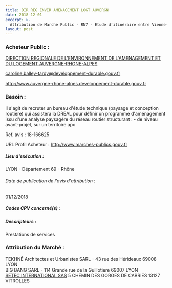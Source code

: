 ```yaml
---
title: DIR REG ENVIR AMENAGEMENT LOGT AUVERGN
date: 2018-12-01
excerpt: >-
  Attribution de Marché Public - RN7 - Étude d'itinéraire entre Vienne-Sud et Saint-Vallier Étude d'itinéraire et assistance à maîtrise d'ouvrage
layout: post
---
```


### Acheteur Public : 
<a href="/acheteur-32/siren-130006729"> DIRECTION REGIONALE DE L'ENVIRONNEMENT DE L'AMENAGEMENT ET DU LOGEMENT AUVERGNE-RHONE-ALPES</a><br/>



caroline.balley-tardy@developpement-durable.gouv.fr


http://www.auvergne-rhone-alpes.developpement-durable.gouv.fr
### Besoin :

Il s'agit de recruter un bureau d'étude technique (paysage et conception routière) qui assistera la DREAL pour définir un programme d'aménagement issu d'une analyse paysagère du réseau routier structurant : - de niveau avant-projet, sur un territoire apo

Ref. avis : 18-166625

URL Profil Acheteur : http://www.marches-publics.gouv.fr

##### Lieu d'exécution :

LYON - Département 69 - Rhône

###### Date de publication de l'avis d'attribution : 
01/12/2018

##### Codes CPV concerné(s) :

##### Descripteurs :
Prestations de services <br/>

### Attribution du Marché :
TEKHNÊ Architectes et Urbanistes SARL - 43 rue des Hérideaux 69008 LYON <br/>
BIG BANG SARL - 114 Grande rue de la Guillotiere 69007 LYON <br/>
<a href="/entreprise-268/siren-722013174"> SETEC INTERNATIONAL SAS</a>    5 CHEMIN DES GORGES DE CABRIES 13127 VITROLLES <br/>
